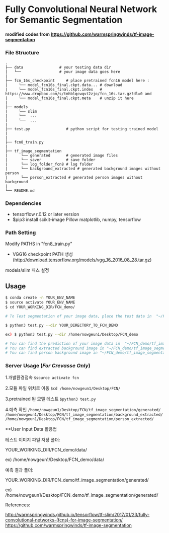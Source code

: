 # Fully Convolutional Neural Network for Semantic Segmentation

#### modified codes from https://github.com/warmspringwinds/tf-image-segmentation

### File Structure
    .
    ├── data                # your testing data dir
    |   └──                 # your image data goes here 
    |
    ├── fcn_16s_checkpoint     # place pretrained fcn16 model here :
    |     └── model_fcn16s_final.ckpt.data... # download 
    |     └── model_fcn16s_final.ckpt.index   # https://www.dropbox.com/s/tmhblqcwqvt2zjo/fcn_16s.tar.gz?dl=0 and 
    |     └── model_fcn16s_final.ckpt.meta    # unzip it here
    |     
    ├── models              
    |     └── slim
    |     └──  ...
    |     └──  ...
    |     
    ├── test.py                # python script for testing trained model
    |
    |
    ├── fcn8_train.py
    |
    ├── tf_image_segmentation
    |      └── generated       # generated image files
    |      └── saver           # save folder
    |      └── log_folder_fcn8 # log folder
    |      └── background_extracted # generated background images without person
    |      └── person_extracted # generated person images without background
    |     
    └── README.md
  

### Dependencies
- tensorflow r.0.12 or later version
- $pip3 install scikit-image Pillow matplotlib, numpy, tensorflow


### Path Setting

Modify PATHS in "fcn8_train.py"

- VGG16 checkpoint PATH 생성 (http://download.tensorflow.org/models/vgg_16_2016_08_28.tar.gz)

models/slim 패스 설정

## Usage
```sh
$ conda create -n YOUR_ENV_NAME
$ source activate YOUR_ENV_NAME
$ cd YOUR_WORKING_DIR/FCN_demo/

# To Test segmentation of your image data, place the test data in  "~/FCN_demo/data/" directory 

$ python3 test.py --dir YOUR_DIRECTORY_TO_FCN_DEMO

ex) $ python3 test.py --dir /home/nowgeun1/Desktop/FCN_demo

# You can find the prediction of your image data in  "~/FCN_demo/tf_image_segmentation/generated/"
# You can find extracted background image in "~/FCN_demo/tf_image_segmentation/background_extracted/"
# You can find person background image in "~/FCN_demo/tf_image_segmentation/person_extracted/"
```

### Server Usage (*For Crevasse Only*)

1.개발환경접속
` $source activate fcn
`

2.모듈 파일 위치로 이동
`$cd /home/nowgeun1/Desktop/FCN/
`


3.pretrained 된 모델 테스트
`$python3 test.py
`


4.예측 확인
`
/home/nowgeun1/Desktop/FCN/tf_image_segmentation/generated/
/home/nowgeun1/Desktop/FCN/tf_image_segmentation/background_extracted/
/home/nowgeun1/Desktop/FCN/tf_image_segmentation/person_extracted/
`


**User Input Data 활용법

테스트 이미지 파일 저장 폴더:

YOUR_WORKING_DIR/FCN_demo/data/

ex) /home/nowgeun1/Desktop/FCN_demo/data/


예측 결과 폴더:

YOUR_WORKING_DIR/FCN_demo/tf_image_segmentation/generated/

ex) /home/nowgeun1/Desktop/FCN_demo/tf_image_segmentation/generated/



References:

http://warmspringwinds.github.io/tensorflow/tf-slim/2017/01/23/fully-convolutional-networks-(fcns)-for-image-segmentation/
https://github.com/warmspringwinds/tf-image-segmentation
